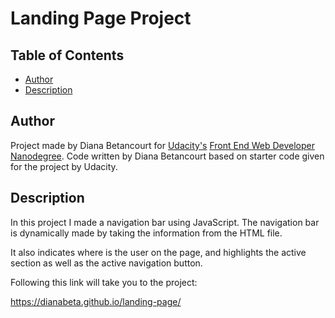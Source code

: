 # Landing Page Project

## Table of Contents

* [Author](#Author)
* [Description](#Description)

## Author
Project made by Diana Betancourt for [Udacity's](http://udacity.com) [Front End Web Developer Nanodegree](https://www.udacity.com/course/front-end-web-developer-nanodegree--nd0011).
Code written by Diana Betancourt based on starter code given for the project by Udacity.

## Description

In this project I made a navigation bar using JavaScript.
The navigation bar is dynamically made by taking the information from the HTML file.

It also indicates where is the user on the page, and highlights the active section as well as the active navigation button.

Following this link will take you to the project:

https://dianabeta.github.io/landing-page/

